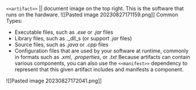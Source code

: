 `<<artifact>>` || document image on the top right.
This is the software that runs on the hardware.
![[Pasted image 20230827171159.png]]
Common Types:
-   Executable files, such as ._exe_ or ._jar_ files
-   Library files, such as ._dll_s (or support _.jar_ files)
-   Source files, such as _.java_ or ._cpp_ files
-   Configuration files that are used by your software at runtime, commonly in formats such as ._xml_, ._properties_, or ._txt_
Because artifacts can contain various components, you can also use the `<<manifest>>` dependency to represent that this given artifact includes and manifests a component.

![[Pasted image 20230827172041.png]]


